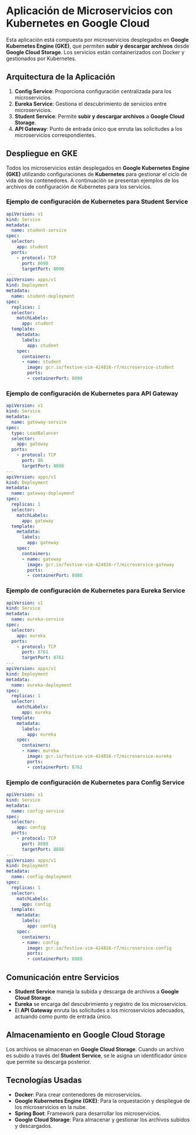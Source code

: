 # Aplicación de Microservicios con Kubernetes en Google Cloud

Esta aplicación está compuesta por microservicios desplegados en **Google Kubernetes Engine (GKE)**, que permiten **subir y descargar archivos** desde **Google Cloud Storage**. Los servicios están containerizados con Docker y gestionados por Kubernetes.

## Arquitectura de la Aplicación

1. **Config Service**: Proporciona configuración centralizada para los microservicios.
2. **Eureka Service**: Gestiona el descubrimiento de servicios entre microservicios.
3. **Student Service**: Permite **subir y descargar archivos** a **Google Cloud Storage**.
4. **API Gateway**: Punto de entrada único que enruta las solicitudes a los microservicios correspondientes.

## Despliegue en GKE

Todos los microservicios están desplegados en **Google Kubernetes Engine (GKE)** utilizando configuraciones de **Kubernetes** para gestionar el ciclo de vida de los contenedores. A continuación se presentan ejemplos de los archivos de configuración de Kubernetes para los servicios.

### Ejemplo de configuración de Kubernetes para **Student Service**

```yaml
apiVersion: v1
kind: Service
metadata:
  name: student-service
spec:
  selector:
    app: student
  ports:
    - protocol: TCP
      port: 8090
      targetPort: 8090
---
apiVersion: apps/v1
kind: Deployment
metadata:
  name: student-deployment
spec:
  replicas: 1
  selector:
    matchLabels:
      app: student
  template:
    metadata:
      labels:
        app: student
    spec:
      containers:
      - name: student
        image: gcr.io/festive-vim-424816-r7/microservice-student
        ports:
        - containerPort: 8090
```

### Ejemplo de configuración de Kubernetes para **API Gateway**

```yaml
apiVersion: v1
kind: Service
metadata:
  name: gateway-service
spec:
  type: LoadBalancer
  selector:
    app: gateway
  ports:
    - protocol: TCP
      port: 80
      targetPort: 8080
---
apiVersion: apps/v1
kind: Deployment
metadata:
  name: gateway-deployment
spec:
  replicas: 1
  selector:
    matchLabels:
      app: gateway
  template:
    metadata:
      labels:
        app: gateway
    spec:
      containers:
      - name: gateway
        image: gcr.io/festive-vim-424816-r7/microservice-gateway
        ports:
        - containerPort: 8080
```

### Ejemplo de configuración de Kubernetes para **Eureka Service**

```yaml
apiVersion: v1
kind: Service
metadata:
  name: eureka-service
spec:
  selector:
    app: eureka
  ports:
    - protocol: TCP
      port: 8761
      targetPort: 8761
---
apiVersion: apps/v1
kind: Deployment
metadata:
  name: eureka-deployment
spec:
  replicas: 1
  selector:
    matchLabels:
      app: eureka
  template:
    metadata:
      labels:
        app: eureka
    spec:
      containers:
      - name: eureka
        image: gcr.io/festive-vim-424816-r7/microservice-eureka
        ports:
        - containerPort: 8761
```

### Ejemplo de configuración de Kubernetes para **Config Service**

```yaml
apiVersion: v1
kind: Service
metadata:
  name: config-service
spec:
  selector:
    app: config
  ports:
    - protocol: TCP
      port: 8888
      targetPort: 8888
---
apiVersion: apps/v1
kind: Deployment
metadata:
  name: config-deployment
spec:
  replicas: 1
  selector:
    matchLabels:
      app: config
  template:
    metadata:
      labels:
        app: config
    spec:
      containers:
      - name: config
        image: gcr.io/festive-vim-424816-r7/microservice-config
        ports:
        - containerPort: 8888
```

## Comunicación entre Servicios

- **Student Service** maneja la subida y descarga de archivos a **Google Cloud Storage**.
- **Eureka** se encarga del descubrimiento y registro de los microservicios.
- El **API Gateway** enruta las solicitudes a los microservicios adecuados, actuando como punto de entrada único.

## Almacenamiento en Google Cloud Storage

Los archivos se almacenan en **Google Cloud Storage**. Cuando un archivo es subido a través del **Student Service**, se le asigna un identificador único que permite su descarga posterior.

## Tecnologías Usadas

- **Docker**: Para crear contenedores de microservicios.
- **Google Kubernetes Engine (GKE)**: Para la orquestación y despliegue de los microservicios en la nube.
- **Spring Boot**: Framework para desarrollar los microservicios.
- **Google Cloud Storage**: Para almacenar y gestionar los archivos subidos y descargados.


